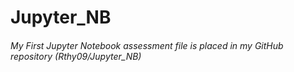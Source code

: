 # Jupyter_NB
###### My First Jupyter Notebook assessment file is placed in my GitHub repository (Rthy09/Jupyter_NB)
